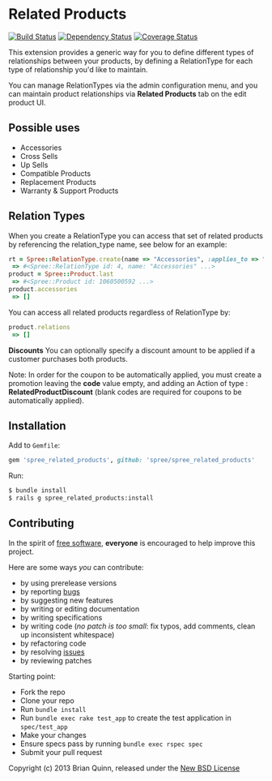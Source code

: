 # Related Products

[![Build Status](https://secure.travis-ci.org/futhr/spree_related_products.png?branch=master)](http://travis-ci.org/futhr/spree_related_products)
[![Dependency Status](https://gemnasium.com/futhr/spree_related_products.png)](https://gemnasium.com/futhr/spree_related_products)
[![Coverage Status](https://coveralls.io/repos/futhr/spree_related_products/badge.png?branch=master)](https://coveralls.io/r/futhr/spree_related_products)

This extension provides a generic way for you to define different types of relationships between your products, by defining a RelationType for each type of relationship you'd like to maintain.

You can manage RelationTypes via the admin configuration menu, and you can maintain product relationships via __Related Products__ tab on the edit product UI.

## Possible uses

* Accessories
* Cross Sells
* Up Sells
* Compatible Products
* Replacement Products
* Warranty & Support Products

## Relation Types

When you create a RelationType you can access that set of related products by referencing the relation_type name, see below for an example:
```ruby
rt = Spree::RelationType.create(name => "Accessories", :applies_to => "Spree::Product")
 => #<Spree::RelationType id: 4, name: "Accessories" ...>
product = Spree::Product.last
 => #<Spree::Product id: 1060500592 ...>
product.accessories
 => []
```

You can access all related products regardless of RelationType by:
```ruby
product.relations
 => []
```

**Discounts**
You can optionally specify a discount amount to be applied if a customer purchases both products.

Note: In order for the coupon to be automatically applied, you must create a promotion leaving the __code__ value empty, and adding an Action of type : __RelatedProductDiscount__  (blank codes are required for coupons to be automatically applied).

## Installation

Add to `Gemfile`:
```ruby
gem 'spree_related_products', github: 'spree/spree_related_products'
```

Run:
```sh
$ bundle install
$ rails g spree_related_products:install
```

## Contributing

In the spirit of [free software][1], **everyone** is encouraged to help improve this project.

Here are some ways *you* can contribute:

* by using prerelease versions
* by reporting [bugs][2]
* by suggesting new features
* by writing or editing documentation
* by writing specifications
* by writing code (*no patch is too small*: fix typos, add comments, clean up inconsistent whitespace)
* by refactoring code
* by resolving [issues][2]
* by reviewing patches

Starting point:

* Fork the repo
* Clone your repo
* Run `bundle install`
* Run `bundle exec rake test_app` to create the test application in `spec/test_app`
* Make your changes
* Ensure specs pass by running `bundle exec rspec spec`
* Submit your pull request

Copyright (c) 2013 Brian Quinn, released under the [New BSD License][3]

[1]: http://www.fsf.org/licensing/essays/free-sw.html
[2]: https://github.com/spree/spree_related_products/issues
[3]: https://github.com/spree/spree_related_products/tree/master/LICENSE
